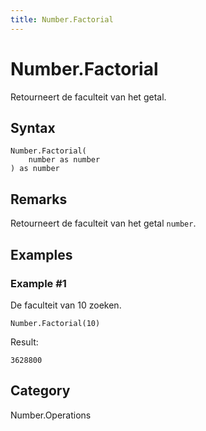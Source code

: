 ```yaml
---
title: Number.Factorial
---
```


# Number.Factorial


Retourneert de faculteit van het getal.


## Syntax

```powerquery
Number.Factorial(
    number as number
) as number
```


## Remarks

Retourneert de faculteit van het getal <code>number</code>.


## Examples

### Example #1 
De faculteit van 10 zoeken.
```powerquery
Number.Factorial(10)
```

Result: 
```powerquery
3628800
```




## Category
Number.Operations
